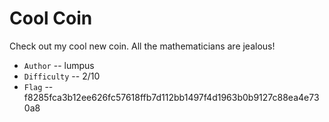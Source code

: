 # Cool Coin

Check out my cool new coin. All the mathematicians are jealous!

* `Author` -- lumpus
* `Difficulty` -- 2/10
* `Flag` -- f8285fca3b12ee626fc57618ffb7d112bb1497f4d1963b0b9127c88ea4e730a8
